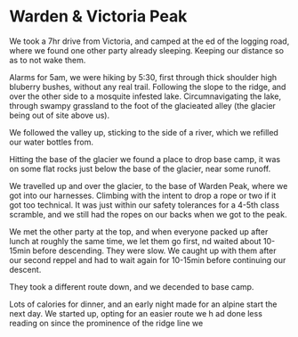 # Warden & Victoria Peak

We took a 7hr drive from Victoria, and camped at the ed of the logging road, where we found one other party already sleeping. 
Keeping our distance so as to not wake them.

Alarms for 5am, we were hiking by 5:30, first through thick shoulder high bluberry bushes,
without any real trail. Following the slope to the ridge, and over the other side to a mosquite infested lake. 
Circumnavigating the lake, through swampy grassland to the foot of the glacieated alley (the glacier being out of site above us).


We followed the valley up, sticking to the side of a river, which we refilled our water bottles from.

Hitting the base of the glacier we found a place to drop base camp, it was on some flat rocks just below the base of the glacier, near some runoff.

We travelled up and over the glacier, to the base of Warden Peak, where we got into our harnesses. Climbing with the intent to drop a rope or two if it got too technical.
It was just within our safety tolerances for a 4-5th class scramble, and we still had the ropes on our backs when we got to the peak.

We met the other party at the top, and when everyone packed up after lunch at roughly the same time, we let them go first, nd waited about 10-15min before descending. They were slow. We caught up with them after our second reppel and had to wait again for 10-15min before continuing our descent.

They took a different route down, and we decended to base camp.

Lots of calories for dinner, and an early night made for an alpine start the next day. We started up, opting for an easier route we h
ad done less reading on since the prominence of the ridge line we